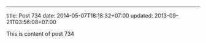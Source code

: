 ---
title: Post 734
date: 2014-05-07T18:18:32+07:00
updated: 2013-09-21T03:56:08+07:00

This is content of post 734